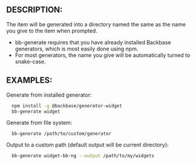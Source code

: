 ## DESCRIPTION:

The item will be generated into a directory named the same as the name you
give to the item when prompted.

- bb-generate requires that you have already installed Backbase generators, which is most easily done using npm.
- For most generators, the name you give will be automatically turned to snake-case.

## EXAMPLES:

Generate from installed generator:

```bash
  npm install -g @backbase/generator-widget
  bb-generate widget
```

Generate from file system:
```
  bb-generate /path/to/custom/generator
```

Output to a custom path (default output will be current directory):

```bash
  bb-generate widget-bb-ng --output /path/to/my/widgets
```
